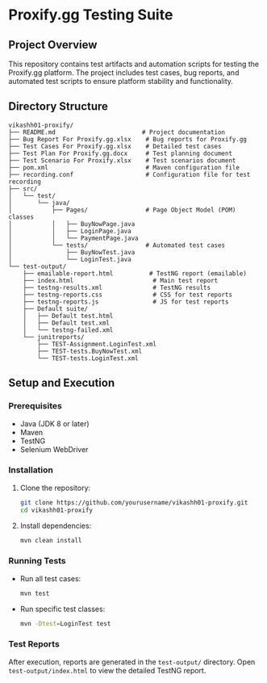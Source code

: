 # Proxify.gg Testing Suite

## Project Overview
This repository contains test artifacts and automation scripts for testing the Proxify.gg platform. The project includes test cases, bug reports, and automated test scripts to ensure platform stability and functionality.

## Directory Structure
```
vikashh01-proxify/
├── README.md                        # Project documentation
├── Bug Report For Proxify.gg.xlsx    # Bug reports for Proxify.gg
├── Test Cases For Proxify.gg.xlsx    # Detailed test cases
├── Test Plan For Proxify.gg.docx     # Test planning document
├── Test Scenario For Proxify.xlsx    # Test scenarios document
├── pom.xml                           # Maven configuration file
├── recording.conf                    # Configuration file for test recording
├── src/
│   └── test/
│       └── java/
│           ├── Pages/                # Page Object Model (POM) classes
│           │   ├── BuyNowPage.java
│           │   ├── LoginPage.java
│           │   └── PaymentPage.java
│           └── tests/                # Automated test cases
│               ├── BuyNowTest.java
│               └── LoginTest.java
└── test-output/
    ├── emailable-report.html          # TestNG report (emailable)
    ├── index.html                      # Main test report
    ├── testng-results.xml              # TestNG results
    ├── testng-reports.css              # CSS for test reports
    ├── testng-reports.js               # JS for test reports
    ├── Default suite/
    │   ├── Default test.html
    │   ├── Default test.xml
    │   └── testng-failed.xml
    └── junitreports/
        ├── TEST-Assignment.LoginTest.xml
        ├── TEST-tests.BuyNowTest.xml
        └── TEST-tests.LoginTest.xml
```

## Setup and Execution
### Prerequisites
- Java (JDK 8 or later)
- Maven
- TestNG
- Selenium WebDriver

### Installation
1. Clone the repository:
   ```sh
   git clone https://github.com/yourusername/vikashh01-proxify.git
   cd vikashh01-proxify
   ```
2. Install dependencies:
   ```sh
   mvn clean install
   ```

### Running Tests
- Run all test cases:
  ```sh
  mvn test
  ```
- Run specific test classes:
  ```sh
  mvn -Dtest=LoginTest test
  ```

### Test Reports
After execution, reports are generated in the `test-output/` directory. Open `test-output/index.html` to view the detailed TestNG report.

